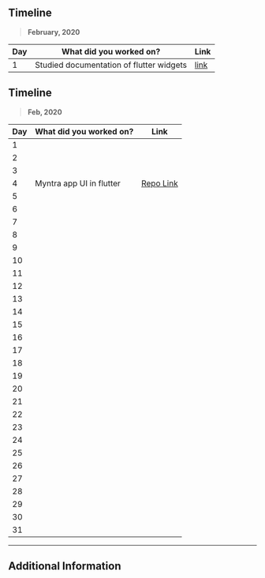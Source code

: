 ## Timeline

> **February, 2020**

| Day | What did you worked on?  | Link    |
| --- | ------------------------ | ------- |
|1|Studied documentation of flutter widgets|[link](https://flutter.dev/docs/development/ui/widgets)|

## Timeline

> **Feb, 2020**

|Day|What did you worked on?|Link|
|-------|------|--------|
|1|||
|2|||
|3|||
|4|Myntra app UI in flutter|[Repo Link](https://github.com/umang0503/fluttermyntra)|
|5|||
|6|||
|7|||
|8|||
|9|||
|10|||
|11|||
|12|||
|13|||
|14|||
|15|||
|16|||
|17|||
|18|||
|19|||
|20|||
|21|||
|22|||
|23|||
|24|||
|25|||
|26|||
|27|||
|28|||
|29|||
|30|||
|31|||



---

## Additional Information
